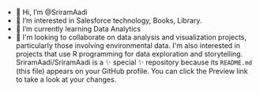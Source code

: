 - 👋 Hi, I’m @SriramAadi
- 👀 I’m interested in Salesforce technology, Books, Library.
- 🌱 I’m currently learning Data Analytics
- 💞️ I'm looking to collaborate on data analysis and visualization projects, particularly those involving environmental data. I'm also interested in projects that use R programming for data exploration and storytelling.
SriramAadi/SriramAadi is a ✨ special ✨ repository because its `README.md` (this file) appears on your GitHub profile.
You can click the Preview link to take a look at your changes.
